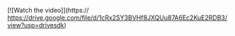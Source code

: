 [![Watch the video]](https://
https://drive.google.com/file/d/1cRx2SY3BVHf8JXQUu87A6Ec2KuE2RDB3/view?usp=drivesdk)
